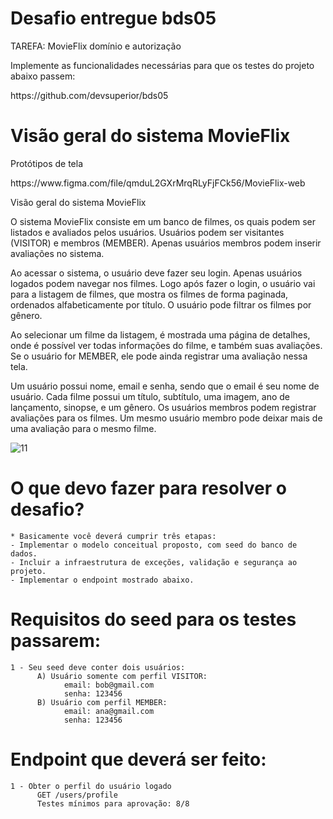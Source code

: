 # Desafio entregue bds05
<p>TAREFA: MovieFlix domínio e autorização</p>
<p>Implemente as funcionalidades necessárias para que os testes do projeto abaixo passem:</p>
<p>https://github.com/devsuperior/bds05</p>

# Visão geral do sistema MovieFlix

<p>Protótipos de tela</p>
<p>https://www.figma.com/file/qmduL2GXrMrqRLyFjFCk56/MovieFlix-web</p>

<p>Visão geral do sistema MovieFlix</p>

<p>O sistema MovieFlix consiste em um banco de filmes, os quais podem ser listados e avaliados pelos usuários. 
Usuários podem ser visitantes (VISITOR) e membros (MEMBER). 
Apenas usuários membros podem inserir avaliações no sistema.</p>
<p>Ao acessar o sistema, o usuário deve fazer seu login. Apenas usuários logados podem navegar nos filmes.
Logo após fazer o login, o usuário vai para a listagem de filmes, que mostra os filmes de forma paginada, ordenados alfabeticamente por título. 
O usuário pode filtrar os filmes por gênero.</p>
<p>Ao selecionar um filme da listagem, é mostrada uma página de detalhes, onde é possível ver todas informações do filme, e também suas avaliações.
Se o usuário for MEMBER, ele pode ainda registrar uma avaliação nessa tela.</p>
<p>Um usuário possui nome, email e senha, sendo que o email é seu nome de usuário.
Cada filme possui um título, subtítulo, uma imagem, ano de lançamento, sinopse, e um gênero.
Os usuários membros podem registrar avaliações para os filmes. 
Um mesmo usuário membro pode deixar mais de uma avaliação para o mesmo filme.</p>

![11](https://user-images.githubusercontent.com/30321724/147121211-482bf85e-9ed4-4fd5-9090-87b83f7857e9.PNG)

# O que devo fazer para resolver o desafio?
    * Basicamente você deverá cumprir três etapas:
    - Implementar o modelo conceitual proposto, com seed do banco de dados.
    - Incluir a infraestrutura de exceções, validação e segurança ao projeto.
    - Implementar o endpoint mostrado abaixo.

# Requisitos do seed para os testes passarem:
    1 - Seu seed deve conter dois usuários:
          A) Usuário somente com perfil VISITOR:
                email: bob@gmail.com
                senha: 123456
          B) Usuário com perfil MEMBER:
                email: ana@gmail.com
                senha: 123456
                
# Endpoint que deverá ser feito:
    1 - Obter o perfil do usuário logado
          GET /users/profile
          Testes mínimos para aprovação: 8/8

